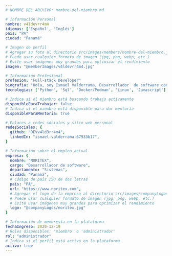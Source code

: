 ```yaml
---
# NOMBRE DEL ARCHIVO: nombre-del-miembro.md

# Información Personal
nombre: v4ldevrr4m4 
idiomas: ['Español', 'Inglés']
pais: "PA"
ciudad: "Panamá"

# Imagen de perfil
# Agregar su foto al directorio src/images/members/nombre-del-miembro.jpg
# Puede usar cualquier formato de imagen (jpg, png, webp, etc.)
# Evite usar imágenes muy grandes para optimizar el rendimiento
imagen: "@memberImages/v4ldevrr4m4.jpg"

# Información Profesional
profesion: "Full-stack Developer"
biografia: "Hola, soy Ismael Valderrama, Desarrollador  de software con preferencia por el backend. En 15 años de experiencia he desarrollado: Php, Java, .net, js  pero hago de Python mi pilar hoy por hoy. Soy tambien entusiasta del OpenSouce y de participar en comunidades tech."
tecnologias: ['Python', 'Sql', 'Docker/Podman', 'Linux', 'Javascript'] # opcional

# Indica si el miembro está buscando trabajo activamente
disponibleParaTrabajar: false 
# Indica si el miembro está disponible para dar mentoría
disponibleParaMentoria: true

# Enlaces a redes sociales y sitio web personal
redesSociales: {
  github: "DEVv4ld3rr4m4",
  linkedIn: "ismael-valderrama-67933b17",
}

# Información sobre el empleo actual
empresa: {
  nombre: "NORITEX",
  cargo: "Desarrollador de software",
  departamento: "Sistemas",
  ciudad: "Panamá",
  # Código de país ISO de dos letras
  pais: "PA",
  url: "https://www.noritex.com",
  # Agregar el logo de la empresa al directorio src/images/companyLogos/nombre-de-la-empresa.jpg
  # Puede usar cualquier formato de imagen (jpg, png, webp, etc.)
  # Evite usar imágenes muy grandes para optimizar el rendimiento
  logo: "@companyLogos/noritex.jpg"
}

# Información de membresía en la plataforma
fechaIngreso: 2020-12-19
# Roles disponibles: 'miembro' o 'administrador'
rol: "administrador"
# Indica si el perfil está activo en la plataforma
activo: true
---
```

